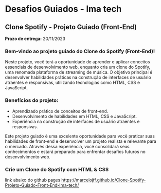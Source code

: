 # Desafios Guiados - Ima tech

## Clone Spotify - Projeto Guiado (Front-End)

**Prazo de entrega:** 20/11/2023

### Bem-vindo ao projeto guiado do Clone do Spotify (Front-End)!

Neste projeto, você terá a oportunidade de aprender e aplicar conceitos essenciais de desenvolvimento web, enquanto cria um clone do Spotify, uma renomada plataforma de streaming de música. O objetivo principal é desenvolver habilidades práticas na construção de interfaces de usuário atraentes e responsivas, utilizando tecnologias como HTML, CSS e JavaScript.

### Benefícios do projeto:

- Aprendizado prático de conceitos de front-end.
- Desenvolvimento de habilidades em HTML, CSS e JavaScript.
- Experiência na construção de interfaces de usuário atraentes e responsivas.

Este projeto guiado é uma excelente oportunidade para você praticar suas habilidades de front-end e desenvolver um projeto realista e relevante para o mercado. Através dessa experiência, você consolidará seus conhecimentos e estará preparado para enfrentar desafios futuros no desenvolvimento web.

### Crie um Clone do Spotify com HTML & CSS
link abaixo do github pages
https://marcelojff.github.io/Clone-Spotify-Projeto-Guiado-Front-End-Ima-tech/
